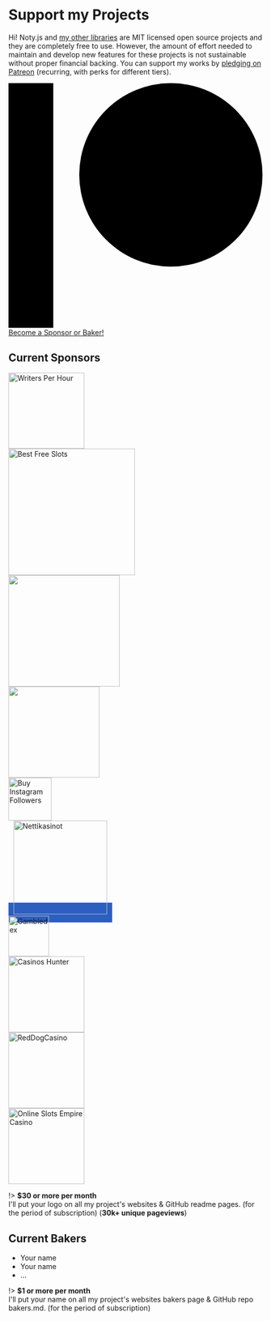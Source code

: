 # Support my Projects

Hi! Noty.js and [my other libraries](https://github.com/needim) are MIT licensed open source projects and they are completely free to use.
However, the amount of effort needed to maintain and develop new features for these projects is not sustainable without proper financial backing.
You can support my works by <a href="https://www.patreon.com/bePatron?u=5075261">pledging on Patreon</a> (recurring, with perks for different tiers).

<a class="jmgFob" href="https://www.patreon.com/bePatron?u=5075261" data-patreon-widget-type="become-patron-button">
  <span class="sc-ifAKCX hyFnYR"><svg viewBox="0 0 569 546" version="1.1" xmlns="http://www.w3.org/2000/svg"><title>Patreon logo</title><g><circle data-color="1" id="Oval" cx="362.589996" cy="204.589996" r="204.589996"></circle><rect data-color="2" id="Rectangle" x="0" y="0" width="100" height="545.799988"></rect></g></svg></span>
  Become a Sponsor or Baker!
</a>

## Current Sponsors

<div class="supported-by">
    <a target="_blank" href="https://writersperhour.com/buy-research-paper">
        <img src="_media/writers.png" width="150" alt="Writers Per Hour">
    </a>
</div>

<div class="supported-by">
    <a target="_blank" href="https://www.correctcasinos.com/free-slots/">
        <img src="_media/correct-casino-logo.svg" width="250" alt="Best Free Slots">
    </a>
</div>

<div class="supported-by">
    <a target="_blank" href="https://www.browserstack.com?ref=notyjs">
        <img src="_media/browserstack.svg" width="220" alt="">
    </a>
</div>

<div class="supported-by">
    <a target="_blank" href="https://www.boostmmr.com/">
        <img src="https://i.ibb.co/99682Vb/boostmmr.jpg" width="180" alt="">
    </a>
</div>

<div class="supported-by">
    <a target="_blank" href="https://goread.io/buy-instagram-followers">
        <img src="_media/Favicongoread.png" width="85" alt="Buy Instagram Followers">
    </a>
</div>

<div class="supported-by">
    <a target="_blank" href="https://nettikasinot.org" style="background: #2B5FC1;
    padding: 9px 10px 13px 10px;">
        <img src="_media/nettikasinot.svg" width="185" alt="Nettikasinot">
    </a>
</div>

<div class="supported-by">
    <a target="_blank" href="https://www.gambledex.com/">
        <img src="_media/gambledex.png" width="80" alt="Gambledex">
    </a>
</div>

<div class="supported-by">
    <a target="_blank" href="https://casinoshunter.com/online-casinos/real-money/">
        <img src="_media/casinoshunter-dark.png" width="150" alt="Casinos Hunter">
    </a>
</div>

<div class="supported-by">
    <a target="_blank" href="https://reddogcasino.com/en/games/blackjack">
        <img src="_media/Red-Dog-Casino-Logo.png" width="150" alt="RedDogCasino">
    </a>
</div>

<div class="supported-by">
    <a target="_blank" href="https://slotsempire.com">
        <img src="_media/slots-empire.webp" width="150" alt="Online Slots Empire Casino">
    </a>
</div>

!> **$30 or more per month** <br> I'll put your logo on all my project's websites & GitHub readme pages. (for the period of subscription) (**30k+ unique pageviews**)

## Current Bakers

- Your name
- Your name
- ...

!> **$1 or more per month** <br> I'll put your name on all my project's websites bakers page & GitHub repo bakers.md. (for the period of subscription)
